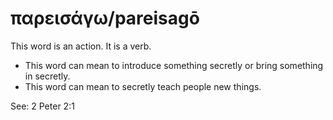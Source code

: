 # παρεισάγω/pareisagō
This word is an action. It is a verb.
* This word can mean to introduce something secretly or bring something in secretly.
* This word can mean to secretly teach people new things.

See: 2 Peter 2:1
